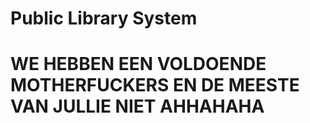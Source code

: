 # Public Library System

# WE HEBBEN EEN VOLDOENDE MOTHERFUCKERS EN DE MEESTE VAN JULLIE NIET AHHAHAHA
